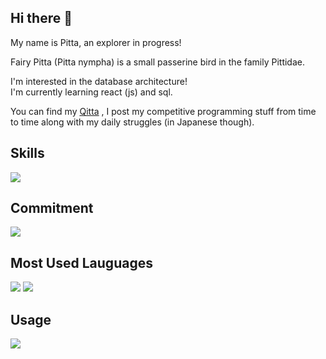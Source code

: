 ## Hi there 👋

My name is Pitta, an explorer in progress! 

Fairy Pitta (Pitta nympha) is a small passerine bird in the family Pittidae. 

I'm interested in the database architecture!\
I'm currently learning react (js) and sql. 

You can find my [Qitta](https://qiita.com/Pitta) , I post my competitive programming stuff from time to time along with my daily struggles (in Japanese though).

<!--
**fairy-pitta/fairy-pitta** is a ✨ _special_ ✨ repository because its `README.md` (this file) appears on your GitHub profile.

Here are some ideas to get you started:

- 🔭 I’m currently working on ...
- 🌱 I’m currently learning ...
- 👯 I’m looking to collaborate on ...
- 🤔 I’m looking for help with ...
- 💬 Ask me about ...
- 📫 How to reach me: ...
- 😄 Pronouns: ...
- ⚡ Fun fact: ...
-->

## Skills 

![](https://skillicons.dev/icons?i=html,css,python,php,sql,r)

## Commitment
![](http://github-profile-summary-cards.vercel.app/api/cards/profile-details?username=fairy-pitta&theme=default)


## Most Used Lauguages 
![](http://github-profile-summary-cards.vercel.app/api/cards/repos-per-language?username=fairy-pitta&theme=default)
![](http://github-profile-summary-cards.vercel.app/api/cards/most-commit-language?username=fairy-pitta&theme=default)

## Usage
![](http://github-profile-summary-cards.vercel.app/api/cards/stats?username=fairy-pitta&theme=default)

